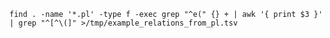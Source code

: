 `find . -name '*.pl' -type f -exec grep "^e(" {} + | awk '{ print $3 }' | grep "^[^\(]" >/tmp/example_relations_from_pl.tsv`


